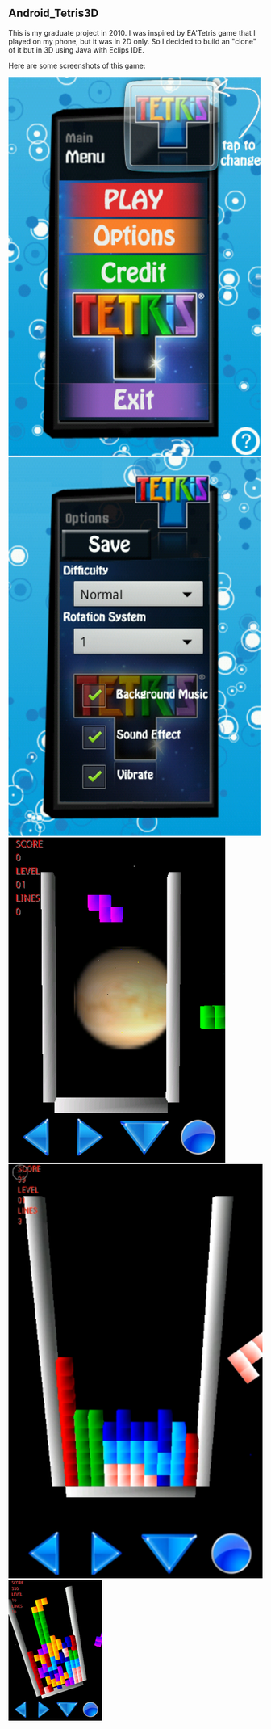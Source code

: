 ## Android_Tetris3D

This is my graduate project in 2010.
I was inspired by EA'Tetris game that I played on my phone, but it was in 2D only. So I decided to build an "clone" of it but in 3D using Java with Eclips IDE.

Here are some screenshots of this game:

![Menu](Picture1.png)
![Option](Picture2.png)
![Play1](Picture3.png)
![Play2](Picture4.png)
![Play3](Picture5.png)
